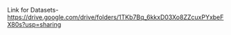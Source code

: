 Link for Datasets- <br>
https://drive.google.com/drive/folders/1TKb7Bq_6kkxD03Xo8ZZcuxPYxbeFX80s?usp=sharing
